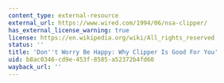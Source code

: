 ```yaml
---
content_type: external-resource
external_url: https://www.wired.com/1994/06/nsa-clipper/
has_external_license_warning: true
license: https://en.wikipedia.org/wiki/All_rights_reserved
status: ''
title: 'Don''t Worry Be Happy: Why Clipper Is Good For You'
uid: b8ac0346-cd9e-453f-8585-a52372b4fd60
wayback_url: ''
---
```

